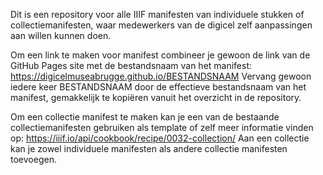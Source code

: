 Dit is een repository voor alle IIIF manifesten van individuele stukken of collectiemanifesten, waar medewerkers van de digicel zelf aanpassingen aan willen kunnen doen.

Om een link te maken voor manifest combineer je gewoon de link van de GitHub Pages site met de bestandsnaam van het manifest:
  https://digicelmuseabrugge.github.io/BESTANDSNAAM
Vervang gewoon iedere keer BESTANDSNAAM door de effectieve bestandsnaam van het manifest, gemakkelijk te kopiëren vanuit het overzicht in de repository.

Om een collectie manifest te maken kan je een van de bestaande collectiemanifesten gebruiken als template of zelf meer informatie vinden op:
https://iiif.io/api/cookbook/recipe/0032-collection/
Aan een collectie kan je zowel individuele manifesten als andere collectie manifesten toevoegen.
